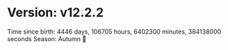 # Version: v12.2.2
Time since birth: 4446 days, 106705 hours, 6402300 minutes, 384138000 seconds
Season: Autumn 🍁
